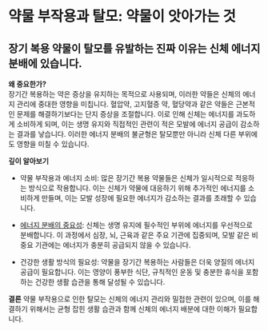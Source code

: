 
# 약물 부작용과 탈모: 약물이 앗아가는 것
## 장기 복용 약물이 탈모를 유발하는 진짜 이유는 신체 에너지 분배에 있습니다.

  
**왜 중요한가?**  
장기간 복용하는 약은 증상을 유지하는 목적으로 사용되며, 이러한 약들은 신체의 에너지 관리에 중대한 영향을 미칩니다. 혈압약, 고지혈증 약, 혈당약과 같은 약들은 근본적인 문제를 해결하기보다는 단지 증상을 조절합니다. 이로 인해 신체는 에너지를 과도하게 소비하게 되며, 이는 생명 유지와 직접적인 관련이 적은 모발에 에너지 공급이 감소하는 결과를 낳습니다. 이러한 에너지 분배의 불균형은 탈모뿐만 아니라 신체 다른 부위에도 영향을 미칠 수 있습니다.  
  
**깊이 알아보기**  

 - 약물 부작용과 에너지 소비: 많은 장기간 복용 약물들은 신체가 일시적으로 적응하는 방식으로 작용합니다. 이는 신체가 약물에 대응하기 위해 추가적인 에너지를 소비하게 만들며, 이는 모발 성장에 필요한 에너지가 감소하는 결과를 초래할 수 있습니다.  
 
 - [에너지 분배의 중요성](https://frontier-three.vercel.app/kr/m03/m0305): 신체는 생명 유지에 필수적인 부위에 에너지를 우선적으로 분배합니다. 이 과정에서 심장, 뇌, 근육과 같은 주요 기관에 집중되며, 모발 같은 비중요 기관에는 에너지가 충분히 공급되지 않을 수 있습니다.  
 
 - 건강한 생활 방식의 필요성: 약물을 장기간 복용하는 사람들은 더욱 양질의 에너지 공급이 필요합니다. 이는 영양이 풍부한 식단, 규칙적인 운동 및 충분한 휴식을 포함하는 건강한 생활 습관을 통해 달성될 수 있습니다.  
  
**결론**
약물 부작용으로 인한 탈모는 신체의 에너지 관리와 밀접한 관련이 있으며, 이를 해결하기 위해서는 균형 잡힌 생활 습관과 함께 신체의 에너지 배분에 대한 이해가 필요합니다.
<!--stackedit_data:
eyJoaXN0b3J5IjpbMTQ2MzQwNTI1OSwtMTM2Mzg3MDQ4NiwxND
YzNDA1MjU5LC0xMzYzODcwNDg2LDE0NjM0MDUyNTldfQ==
-->